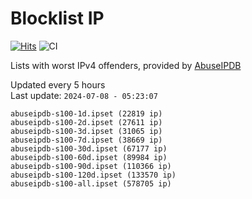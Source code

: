 # Blocklist IP

[![Hits](https://hits.seeyoufarm.com/api/count/incr/badge.svg?url=https%3A%2F%2Fgithub.com%2Fborestad%2Fblocklist-ip%2F&count_bg=%2379C83D&title_bg=%23555555&icon=&icon_color=%23E7E7E7&title=hits&edge_flat=false)](https://hits.seeyoufarm.com)  ![CI](https://img.shields.io/github/workflow/status/borestad/blocklist-ip/CI?style=flat-square)

Lists with worst IPv4 offenders, provided by [AbuseIPDB](https://www.abuseipdb.com/)

<!-- FOOTER-PLACEHOLDER -->
Updated every 5 hours<br>
Last update: `2024-07-08 - 05:23:07`
```
abuseipdb-s100-1d.ipset (22819 ip)
abuseipdb-s100-2d.ipset (27611 ip)
abuseipdb-s100-3d.ipset (31065 ip)
abuseipdb-s100-7d.ipset (38669 ip)
abuseipdb-s100-30d.ipset (67177 ip)
abuseipdb-s100-60d.ipset (89984 ip)
abuseipdb-s100-90d.ipset (110366 ip)
abuseipdb-s100-120d.ipset (133570 ip)
abuseipdb-s100-all.ipset (578705 ip)
```
